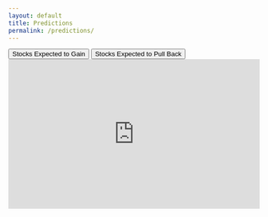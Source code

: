 ```yaml
---
layout: default
title: Predictions
permalink: /predictions/
---
```


<div class="tabs">
  <button id="Prediction1Btn" class="buttonlinks" onclick="openTable(event, 'Prediction1')">Stocks Expected to Gain</button>
  <button id="Prediction2Btn" class="buttonlinks" onclick="openTable(event, 'Prediction2')">Stocks Expected to Pull Back</button>
</div>

<div id="Prediction1" class="tabcontent">
  <iframe title="Stocks Expected to Gain +4.0% or More" aria-label="Table" id="datawrapper-chart-Hx7ah" src="https://datawrapper.dwcdn.net/Hx7ah" scrolling="no" frameborder="0" style="width: 0; min-width: 100% !important; border: none;" height="300" data-external="1">
  </iframe>
</div>

<div id="Prediction2" class="tabcontent" style="display:none;">
  <iframe title="Stocks Expected to Pull Back -1.5% or More" aria-label="Table" id="datawrapper-chart-mXOqs" src="https://datawrapper.dwcdn.net/mXOqs" scrolling="no" frameborder="0" style="width: 0; min-width: 100% !important; border: none;" height="300" data-external="1">
  </iframe>
</div>

<script type="text/javascript">
// Function to handle iframe resizing based on postMessage events
!function() {
    "use strict";
    window.addEventListener("message", function(a) {
        if (void 0 !== a.data["datawrapper-height"]) {
            var iframes = document.querySelectorAll("iframe");
            for (var key in a.data["datawrapper-height"]) {
                for (var i = 0; i < iframes.length; i++) {
                    if (iframes[i].contentWindow === a.source) {
                        var newHeight = a.data["datawrapper-height"][key] + "px";
                        iframes[i].style.height = newHeight;
                    }
                }
            }
        }
    });
}();

// DOMContentLoaded event to handle tab functionality after the document is fully loaded
document.addEventListener("DOMContentLoaded", function() {
    // Retrieve the stored selected tab if it exists
    var selectedTab = localStorage.getItem('selectedTab');
    
    // Open the stored tab or default to the first tab
    if (selectedTab) {
        openTable(null, selectedTab);
    } else {
        openTable(null, 'Prediction1');
    }

    // Set the active button based on selected or default tab
    var activeBtnId = selectedTab ? selectedTab + "Btn" : "Prediction1Btn";
    document.getElementById(activeBtnId).classList.add("active");
});

// Function to manage opening of tabs and setting active class on buttons
function openTable(evt, predictionName) {
    var tabcontent = document.getElementsByClassName("tabcontent");
    var buttonlinks = document.getElementsByClassName("buttonlinks");
    
    // Hide all tab contents initially
    for (var i = 0; i < tabcontent.length; i++) {
        tabcontent[i].style.display = "none";
    }

    // Remove 'active' class from all button links
    for (var i = 0; i < buttonlinks.length; i++) {
        buttonlinks[i].className = buttonlinks[i].className.replace(" active", "");
    }

    // Display the selected tab content and add 'active' class to the corresponding button
    document.getElementById(predictionName).style.display = "block";
    if (evt) {
        evt.currentTarget.className += " active";
        // Store the selected tab
        localStorage.setItem('selectedTab', predictionName);
    } else {
        // Handle default active state without an event
        document.getElementById(predictionName + "Btn").className += " active";
    }
}
</script>
